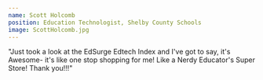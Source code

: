 ```yaml
---
name: Scott Holcomb
position: Education Technologist, Shelby County Schools
image: ScottHolcomb.jpg
---
```


"Just took a look at the EdSurge Edtech Index and I've got to say, it's Awesome- it's like one stop shopping for me! Like a Nerdy Educator's Super Store! Thank you!!!"
